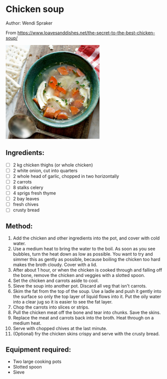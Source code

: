 # Chicken soup
Author: Wendi Spraker

From https://www.loavesanddishes.net/the-secret-to-the-best-chicken-soup/

<img src='../recipes/chicken-soup.jpg' width='300px'>


## Ingredients:
- [ ] 2 kg chicken thighs (or whole chicken)
- [ ] 2 white onion, cut into quarters
- [ ] 2 whole head of garlic, chopped in two horizontally
- [ ] 2 carrots
- [ ] 8 stalks celery
- [ ] 4 sprigs fresh thyme
- [ ] 2 bay leaves
- [ ] fresh chives
- [ ] crusty bread

## Method:
1. Add the chicken and other ingredients into the pot, and cover with cold water.
2. Use a medium heat to bring the water to the boil. As soon as you see bubbles, turn the heat down as low as possible. You want to try and simmer this as gently as possible, because boiling the chicken too hard makes the broth cloudy. Cover with a lid.
3. After about 1 hour, or when the chicken is cooked through and falling off the bone, remove the chicken and veggies with a slotted spoon.
4. Set the chicken and carrots aside to cool.
5. Sieve the soup into another pot. Discard all veg that isn't carrots.
6. Skim the fat from the top of the soup. Use a ladle and push it gently into the surface so only the top layer of liquid flows into it. Put the oily water into a clear jug so it is easier to see the fat layer.
7. Chop the carrots into slices or strips.
8. Pull the chicken meat off the bone and tear into chunks. Save the skins.
9. Replace the meat and carrots back into the broth. Heat through on a medium heat.
10. Serve with chopped chives at the last minute.
11. (Optional) fry the chicken skins crispy and serve with the crusty bread.

## Equipment required:
- Two large cooking pots
- Slotted spoon
- Sieve
